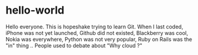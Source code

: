 # hello-world

Hello everyone.
This is hopeshake trying to learn Git. 
When I last coded, iPhone was not yet launched, Github did not existed, Blackberry was cool, Nokia  was everywhere, Python was not very popular, Ruby on Rails was the "in" thing .. People used to debate about "Why cloud ?"

